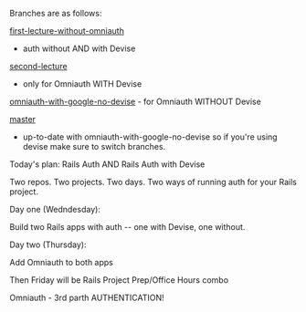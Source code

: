 Branches are as follows:

[first-lecture-without-omniauth](https://github.com/howardbdev/rails-with-auth-online-web-120919/tree/first-lecture-without-omniauth)
- auth without AND with Devise

[second-lecture](https://github.com/howardbdev/rails-with-auth-online-web-120919/tree/second-lecture)
- only for Omniauth WITH Devise

[omniauth-with-google-no-devise](https://github.com/howardbdev/rails-with-auth-online-web-120919/tree/omniauth-with-google-no-devise) - for Omniauth WITHOUT Devise

[master](https://github.com/howardbdev/rails-with-auth-online-web-120919)
- up-to-date with omniauth-with-google-no-devise so if you're using devise make sure to switch branches.


Today's plan:  Rails Auth AND Rails Auth with Devise

Two repos.
Two projects.
Two days.
Two ways of running auth for your Rails project.

Day one (Wedndesday):

Build two Rails apps with auth -- one with Devise, one without.

Day two (Thursday):

Add Omniauth to both apps

Then Friday will be Rails Project Prep/Office Hours combo

Omniauth - 3rd parth AUTHENTICATION!
